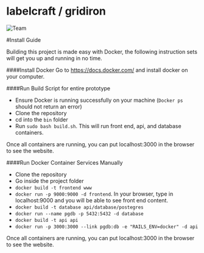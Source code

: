 # labelcraft / gridiron

![Team](https://github.com/GridIron/labelcraft/blob/master/teamresources/gridiron.png)

#Install Guide

Building this project is made easy with Docker, the following instruction sets will get you up and running in no time. 

####Install Docker
Go to https://docs.docker.com/ and install docker on your computer.

####Run Build Script for entire prototype
* Ensure Docker is running successfully on your machine (`Docker ps` should not return an error)
* Clone the repository
* cd into the `bin` folder
* Run `sudo bash build.sh`. This will run front end, api, and database containers. 

Once all containers are running, you can put localhost:3000 in the browser to see the website. 

####Run Docker Container Services Manually
* Clone the repository
* Go inside the project folder
* `docker build -t frontend www`
* `docker run -p 9000:9000 -d frontend`. In your browser, type in localhost:9000 and you will be able to see front end content. 
* `docker build -t database api/database/postegres`
* `docker run --name pgdb -p 5432:5432 -d database`
* `docker build -t api api`
* `docker run -p 3000:3000 --link pgdb:db -e "RAILS_ENV=docker" -d api`<br>

Once all containers are running, you can put localhost:3000 in the browser to see the website.

